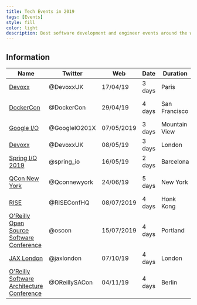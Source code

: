 ```yaml
---
title: Tech Events in 2019
tags: [Events]
style: fill
color: light
description: Best software development and engineer events around the world in 2019!
---
```


## Information

Name | Twitter | Web | Date | Duration | Location | Price
---------|----------|---------|---------|---------|---------|---------
[Devoxx](https://www.devoxx.co.uk/) | @DevoxxUK |	17/04/19 |	3 days |	Paris |	$210 - $605
[DockerCon](https://www.docker.com/dockercon/) |	@DockerCon |	29/04/19 |	4 days |	San Francisco |	$1,080 - $1,700
[Google I/O](https://events.google.com/io) |	@GoogleIO201X |	07/05/2019 |	3 days |	Mountain View |	$1,150
[Devoxx](https://www.devoxx.co.uk/) |	@DevoxxUK |	08/05/19 |	3 days |	London |	£225 - £585
[Spring I/O 2019](https://2019.springio.net/) |	@spring_io |	16/05/19 |	2 days |	Barcelona |	€329 - €429€
[QCon New York](https://qconnewyork.com/) |	@Qconnewyork |	24/06/19 |	5 days |	New York |	$1,565 - $2,095
[RISE](https://riseconf.com/) |	@RISEConfHQ |	08/07/2019 |	4 days |	Honk Kong |	$680 - $929
[O'Reilly Open Source Software Conference](https://conferences.oreilly.com/oscon/oscon-or) |	@oscon |	15/07/2019 |	4 days |	Portland |	$925 - $1,745
[JAX London](https://jaxlondon.com/) |	@jaxlondon |	07/10/19 |	4 days |	London |	£399 - £649
[O'Reilly Software Architecture Conference](https://conferences.oreilly.com/software-architecture/sa-ny) |	@OReillySACon |	04/11/19 |	4 days |	Berlin |	$1,595 - $2,345